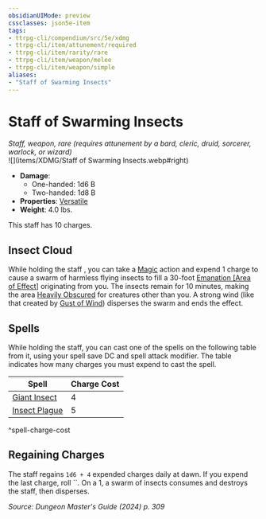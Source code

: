 ```yaml
---
obsidianUIMode: preview
cssclasses: json5e-item
tags:
- ttrpg-cli/compendium/src/5e/xdmg
- ttrpg-cli/item/attunement/required
- ttrpg-cli/item/rarity/rare
- ttrpg-cli/item/weapon/melee
- ttrpg-cli/item/weapon/simple
aliases: 
- "Staff of Swarming Insects"
---
```

# Staff of Swarming Insects
*Staff, weapon, rare (requires attunement by a bard, cleric, druid, sorcerer, warlock, or wizard)*  
![](items/XDMG/Staff of Swarming Insects.webp#right)  

- **Damage**:
  - One-handed: 1d6 B
  - Two-handed: 1d8 B
- **Properties**: [Versatile](item-properties.md#Versatile)
- **Weight**: 4.0 lbs.

This staff has 10 charges.

## Insect Cloud

While holding the staff , you can take a [Magic](actions.md#Magic) action and expend 1 charge to cause a swarm of harmless flying insects to fill a 30-foot [Emanation [Area of Effect]](emanation-area-of-effect-xphb.md) originating from you. The insects remain for 10 minutes, making the area [Heavily Obscured](heavily-obscured-xphb.md) for creatures other than you. A strong wind (like that created by [Gust of Wind](gust-of-wind-xphb.md)) disperses the swarm and ends the effect.

## Spells

While holding the staff, you can cast one of the spells on the following table from it, using your spell save DC and spell attack modifier. The table indicates how many charges you must expend to cast the spell.

| Spell | Charge Cost |
|-------|-------------|
| [Giant Insect](3-Compendium/CLI/spells/giant-insect-xphb.md) | 4 |
| [Insect Plague](/3-Compendium/CLI/spells/insect-plague-xphb.md) | 5 |
^spell-charge-cost

## Regaining Charges

The staff regains `1d6 + 4` expended charges daily at dawn. If you expend the last charge, roll ``. On a 1, a swarm of insects consumes and destroys the staff, then disperses.

*Source: Dungeon Master's Guide (2024) p. 309*